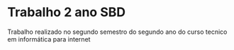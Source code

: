 # Trabalho 2 ano SBD
 Trabalho realizado no segundo semestro do segundo ano do curso tecnico em informática para internet
